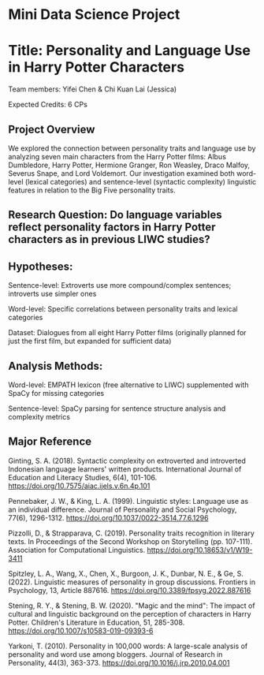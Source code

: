 # Mini Data Science Project

# Title: Personality and Language Use in Harry Potter Characters

Team members: Yifei Chen & Chi Kuan Lai (Jessica)

Expected Credits: 6 CPs

## Project Overview
We explored the connection between personality traits and language use by analyzing seven main characters from the Harry Potter films: Albus Dumbledore, Harry Potter, Hermione Granger, Ron Weasley, Draco Malfoy, Severus Snape, and Lord Voldemort. Our investigation examined both word-level (lexical categories) and sentence-level (syntactic complexity) linguistic features in relation to the Big Five personality traits.

## Research Question: Do language variables reflect personality factors in Harry Potter characters as in previous LIWC studies?

##  Hypotheses:

Sentence-level: Extroverts use more compound/complex sentences; introverts use simpler ones

Word-level: Specific correlations between personality traits and lexical categories

Dataset: Dialogues from all eight Harry Potter films (originally planned for just the first film, but expanded for sufficient data)

##  Analysis Methods:

Word-level: EMPATH lexicon (free alternative to LIWC) supplemented with SpaCy for missing categories

Sentence-level: SpaCy parsing for sentence structure analysis and complexity metrics

##  Major Reference

Ginting, S. A. (2018). Syntactic complexity on extroverted and introverted Indonesian language learners' written products. International Journal of Education and Literacy Studies, 6(4), 101-106. https://doi.org/10.7575/aiac.ijels.v.6n.4p.101

Pennebaker, J. W., & King, L. A. (1999). Linguistic styles: Language use as an individual difference. Journal of Personality and Social Psychology, 77(6), 1296-1312. https://doi.org/10.1037/0022-3514.77.6.1296

Pizzolli, D., & Strapparava, C. (2019). Personality traits recognition in literary texts. In Proceedings of the Second Workshop on Storytelling (pp. 107-111). Association for Computational Linguistics. https://doi.org/10.18653/v1/W19-3411

Spitzley, L. A., Wang, X., Chen, X., Burgoon, J. K., Dunbar, N. E., & Ge, S. (2022). Linguistic measures of personality in group discussions. Frontiers in Psychology, 13, Article 887616. https://doi.org/10.3389/fpsyg.2022.887616

Stening, R. Y., & Stening, B. W. (2020). "Magic and the mind": The impact of cultural and linguistic background on the perception of characters in Harry Potter. Children's Literature in Education, 51, 285-308. https://doi.org/10.1007/s10583-019-09393-6

Yarkoni, T. (2010). Personality in 100,000 words: A large-scale analysis of personality and word use among bloggers. Journal of Research in Personality, 44(3), 363-373. https://doi.org/10.1016/j.jrp.2010.04.001
